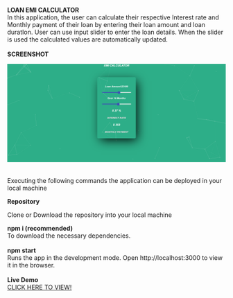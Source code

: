 <b>LOAN EMI CALCULATOR</b><BR>
    In this application, the user can calculate their respective Interest rate and  Monthly payment of their loan by entering their loan amount and loan duratIon. User can use input slider to enter the loan details. When the slider is used the calculated values are automatically updated.<br>
  <br><b>SCREENSHOT</B>
  <div align="center">
 <img src="/Screenshot/demo.PNG" width="800px"</img> 
</div><br>
    <p>Executing the following commands the application can be deployed in your local machine</p> 
    <b>Repository</b><br>
    <p>Clone or Download the repository into your local machine</p>
  <b>npm i (recommended)</b><br>
To download the necessary dependencies.<br><br>
<b>npm start</b><br>
Runs the app in the development mode.
Open http://localhost:3000 to view it in the browser.<br><br>
<b>Live Demo</b><br>
    <a href="https://full-throttle-task.herokuapp.com/">CLICK HERE TO VIEW!</a>
